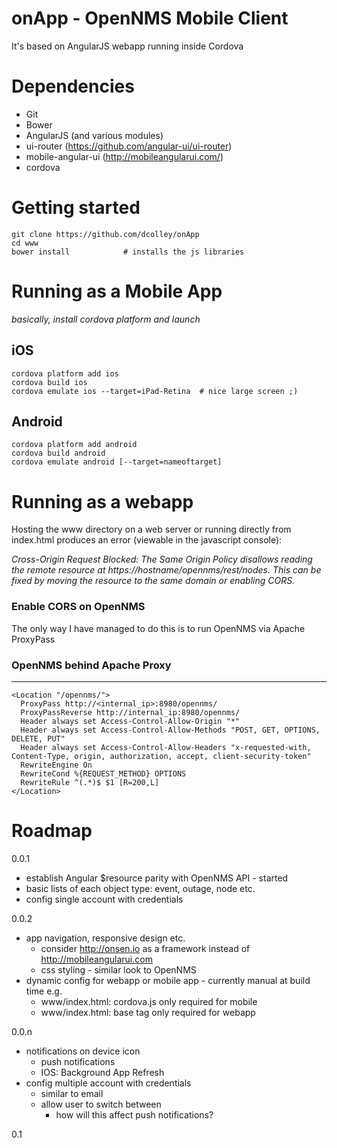 # onApp - OpenNMS Mobile Client

It's based on AngularJS webapp running inside Cordova

# Dependencies

 * Git
 * Bower
 * AngularJS (and various modules)
 * ui-router (https://github.com/angular-ui/ui-router)
 * mobile-angular-ui (http://mobileangularui.com/)
 * cordova

# Getting started

```
git clone https://github.com/dcolley/onApp
cd www
bower install            # installs the js libraries
```

# Running as a Mobile App

*basically, install cordova platform and launch*

## iOS

```
cordova platform add ios
cordova build ios
cordova emulate ios --target=iPad-Retina  # nice large screen ;)
```

## Android

```
cordova platform add android
cordova build android
cordova emulate android [--target=nameoftarget]
```

# Running as a webapp
Hosting the www directory on a web server or running directly from index.html produces an error (viewable in the javascript console):

*Cross-Origin Request Blocked: The Same Origin Policy disallows reading the remote resource at https://hostname/opennms/rest/nodes. This can be fixed by moving the resource to the same domain or enabling CORS.*

### Enable CORS on OpenNMS
The only way I have managed to do this is to run OpenNMS via Apache ProxyPass

### OpenNMS behind Apache Proxy
---------------------------

```
<Location "/opennms/">
  ProxyPass http://<internal_ip>:8980/opennms/
  ProxyPassReverse http://internal_ip:8980/opennms/
  Header always set Access-Control-Allow-Origin "*"
  Header always set Access-Control-Allow-Methods "POST, GET, OPTIONS, DELETE, PUT"
  Header always set Access-Control-Allow-Headers "x-requested-with, Content-Type, origin, authorization, accept, client-security-token"
  RewriteEngine On
  RewriteCond %{REQUEST_METHOD} OPTIONS
  RewriteRule ^(.*)$ $1 [R=200,L]
</Location>
```

# Roadmap

0.0.1

 * establish Angular $resource parity with OpenNMS API - started
 * basic lists of each object type: event, outage, node etc.
 * config single account with credentials 

0.0.2

 * app navigation, responsive design etc.
   * consider http://onsen.io as a framework instead of http://mobileangularui.com
   * css styling - similar look to OpenNMS
 * dynamic config for webapp or mobile app - currently manual at build time e.g.
   * www/index.html: cordova.js only required for mobile
   * www/index.html: base tag only required for webapp

0.0.n

 * notifications on device icon
   * push notifications
   * IOS: Background App Refresh
 * config multiple account with credentials 
   * similar to email
   * allow user to switch between
     * how will this affect push notifications?

0.1 
